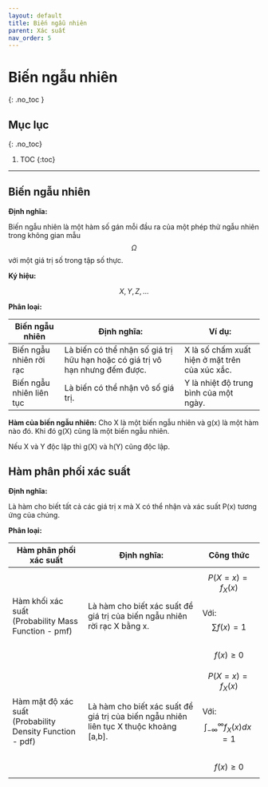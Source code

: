```yaml
---
layout: default
title: Biến ngẫu nhiên
parent: Xác suất
nav_order: 5
---
```


# Biến ngẫu nhiên
{: .no_toc }

## Mục lục
{: .no_toc}

1. TOC
{:toc}

<hr/> 

## Biến ngẫu nhiên

**Định nghĩa:**

Biến ngẫu nhiên là một hàm số gán mỗi đầu ra của một phép thử ngẫu nhiên trong không gian mẫu $$\Omega$$ với một giá trị số trong tập số thực.

**Ký hiệu:**

$$X, Y, Z,...$$ 

**Phân loại:**

| Biến ngẫu nhiên | Định nghĩa: | Ví dụ: |
|-|-|-|
| Biến ngẫu nhiên rời rạc | Là biến có thể nhận số giá trị hữu hạn hoặc có giá trị vô hạn nhưng đếm được. | X là số chấm xuất hiện ở mặt trên của xúc xắc. |
| Biến ngẫu nhiên liên tục | Là biến có thể nhận vô số giá trị. | Y là nhiệt độ trung bình của một ngày. |

**Hàm của biến ngẫu nhiên:**
Cho X là một biến ngẫu nhiên và g(x) là một hàm nào đó. Khi đó g(X) cũng là một biến ngẫu nhiên.

Nếu X và Y độc lập thì g(X) và h(Y) cũng độc lập.

## Hàm phân phối xác suất

**Định nghĩa:**

Là hàm cho biết tất cả các giá trị x mà X có thể nhận và xác suất P(x) tương ứng của chúng. 

**Phân loại:**

| Hàm phân phối xác suất | Định nghĩa: | Công thức |
|-|-|-|
| Hàm khối xác suất <br>(Probability Mass Function - pmf) | Là hàm cho biết xác suất để giá trị của biến ngẫu nhiên rời rạc X bằng x. | $$P(X = x) = f_X(x)$$<br>Với:<br>$$\sum f(x) = 1$$<br>$$f(x) \ge 0$$ |
| Hàm mật độ xác suất <br>(Probability Density Function - pdf) | Là hàm cho biết xác suất để giá trị của biến ngẫu nhiên liên tục X thuộc khoảng [a,b]. | $$P(X = x) = f_X(x)$$<br>Với:<br>$$\int_{-\infty}^{\infty} f_{X}(x) dx = 1$$<br>$$f(x) \ge 0$$ |
